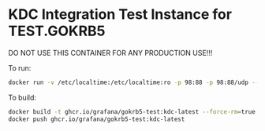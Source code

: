# KDC Integration Test Instance for TEST.GOKRB5

DO NOT USE THIS CONTAINER FOR ANY PRODUCTION USE!!!

To run:
```bash
docker run -v /etc/localtime:/etc/localtime:ro -p 98:88 -p 98:88/udp --rm --name gokrb5-kdc-latest grafana/gokrb5-test:kdc-latest &
```

To build:
```bash
docker build -t ghcr.io/grafana/gokrb5-test:kdc-latest --force-rm=true --rm=true .
docker push ghcr.io/grafana/gokrb5-test:kdc-latest
```
